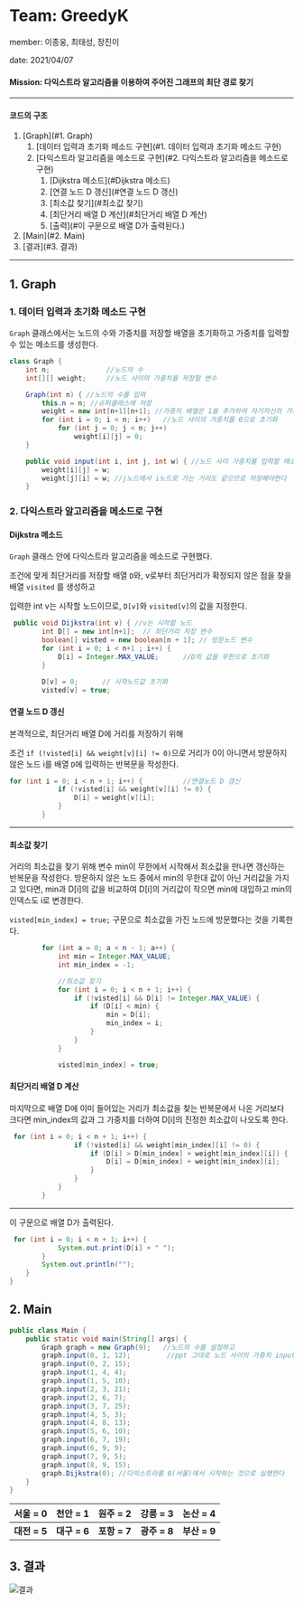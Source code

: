# Team: GreedyK

member: 이종웅, 최태성, 장진이

date: 2021/04/07

#### Mission: 다익스트라 알고리즘을 이용하여 주어진 그래프의 최단 경로 찾기

---

#### 코드의 구조

   1. [Graph](#1. Graph)
         1. [데이터 입력과 초기화 메소드 구현](#1. 데이터 입력과 초기화 메소드 구현) 
         2. [다익스트라 알고리즘을 메소드로 구현](#2. 다익스트라 알고리즘을 메소드로 구현) 
               1. [Dijkstra 메소드](#Dijkstra 메소드)
               2. [연결 노드 D 갱신](#연결 노드 D 갱신)
               3. [최소값 찾기](#최소값 찾기)
               4. [최단거리 배열 D 계산](#최단거리 배열 D 계산)
               5. [출력](#이 구문으로 배열 D가 출력된다.)
2. [Main](#2. Main)
3. [결과](#3. 결과)

---

## 1. Graph

### 1. 데이터 입력과 초기화 메소드 구현

`Graph` 클래스에서는 노드의 수와 가중치를 저장할 배열을 초기화하고 가중치를 입력할 수 있는 메소드를 생성한다.

```java
class Graph {
    int n;              //노드의 수
    int[][] weight;     //노드 사이의 가중치를 저장할 변수

    Graph(int n) { //노드의 수를 입력
        this.n = n; //슈퍼클래스에 저장
        weight = new int[n+1][n+1]; //가중치 배열은 1을 추가하여 자기자신의 가중치도 저장할 수 있도록 한다.
        for (int i = 0; i < n; i++)   //노드 사이의 가중치를 0으로 초기화
            for (int j = 0; j < n; j++)
                weight[i][j] = 0;
    }

    public void input(int i, int j, int w) { //노드 사이 가중치를 입력할 메소드
        weight[i][j] = w; 
        weight[j][i] = w; //j노드에서 i노드로 가는 거리도 같으므로 저장해야한다
    }

```



### 2. 다익스트라 알고리즘을 메소드로 구현

#### Dijkstra 메소드 

`Graph` 클래스 안에 다익스트라 알고리즘을 메소드로 구현했다.

조건에 맞게 최단거리를 저장할 배열 `D`와, v로부터 최단거리가 확정되지 않은 점을 찾을 배열 `visited` 를 생성하고

입력한 int v는 시작할 노드이므로, `D[v]`와 `visited[v]`의 값을 지정한다.

```java
 public void Dijkstra(int v) { //v는 시작할 노드 
        int D[] = new int[n+1];  // 최단거리 저장 변수
        boolean[] visted = new boolean[n + 1]; // 방문노드 변수
        for (int i = 0; i < n+1 ; i++) {
            D[i] = Integer.MAX_VALUE;      //D의 값을 무한으로 초기화
        }

        D[v] = 0;      // 시작노드값 초기화
        visted[v] = true;

```

#### 연결 노드 D 갱신

본격적으로, 최단거리 배열 D에 거리를 저장하기 위해 

조건 `if (!visted[i] && weight[v][i] != 0)`으로 거리가 0이 아니면서 방문하지 않은 노드 i를 배열 `D`에 입력하는 반복문을 작성한다.

```java
for (int i = 0; i < n + 1; i++) {          //연결노드 D 갱신
            if (!visted[i] && weight[v][i] != 0) {
                D[i] = weight[v][i];
            }
        }
```

---

#### 최소값 찾기 

거리의 최소값을 찾기 위해 변수 min이 무한에서 시작해서 최소값을 만나면 갱신하는 반복문을 작성한다. 방문하지 않은 노드 중에서 min의 무한대 값이 아닌 거리값을 가지고 있다면, min과 D[i]의 값을 비교하여 D[i]의 거리값이 작으면 min에 대입하고 min의 인덱스도 i로 변경한다.

`visted[min_index] = true;` 구문으로 최소값을 가진 노드에 방문했다는 것을 기록한다.

```java
        for (int a = 0; a < n - 1; a++) {
            int min = Integer.MAX_VALUE;
            int min_index = -1;

            //최소값 찾기
            for (int i = 0; i < n + 1; i++) {
                if (!visted[i] && D[i] != Integer.MAX_VALUE) {
                    if (D[i] < min) {
                        min = D[i];
                        min_index = i;
                    }
                }
            }

            visted[min_index] = true;
```

#### 최단거리 배열 D 계산

마지막으로 배열 D에 이미 들어있는 거리가 최소값을 찾는 반복문에서 나온 거리보다 크다면 min_index의 값과 그 가중치를 더하여 D[i]의 진정한 최소값이 나오도록 한다.

```java
 for (int i = 0; i < n + 1; i++) {
                if (!visted[i] && weight[min_index][i] != 0) {
                    if (D[i] > D[min_index] + weight[min_index][i]) {
                        D[i] = D[min_index] + weight[min_index][i];
                    }
                }
            }
        }
```

---

이 구문으로 배열 D가 출력된다.

```java
 for (int i = 0; i < n + 1; i++) {
            System.out.print(D[i] + " ");
        }
        System.out.println("");
    }
}
```



## 2. Main

```java
public class Main {
    public static void main(String[] args) {
        Graph graph = new Graph(9);   //노드의 수를 설정하고
        graph.input(0, 1, 12);         //ppt 그대로 노드 사이의 가중치 input
        graph.input(0, 2, 15);
        graph.input(1, 4, 4);
        graph.input(1, 5, 10);
        graph.input(2, 3, 21);
        graph.input(2, 6, 7);
        graph.input(3, 7, 25);
        graph.input(4, 5, 3);
        graph.input(4, 8, 13);
        graph.input(5, 6, 10);
        graph.input(6, 7, 19);
        graph.input(6, 9, 9);
        graph.input(7, 9, 5);
        graph.input(8, 9, 15);
        graph.Dijkstra(0); //다익스트라를 0(서울)에서 시작하는 것으로 실행한다
    }
}
```



|   서울 = 0   |   천안 = 1   |   원주 = 2   |   강릉 = 3   |   논산 = 4   |
| :----------: | :----------: | :----------: | :----------: | :----------: |
| **대전 = 5** | **대구 = 6** | **포항 = 7** | **광주 = 8** | **부산 = 9** |



## 3. 결과

![결과](C:\Users\jangj\Downloads\rufrhk.png)



















